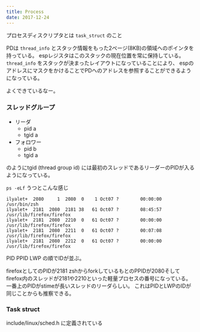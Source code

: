 ```yaml
---
title: Process
date: 2017-12-24
---
```


プロセスディスクリプタとは `task_struct` のこと

PDは `thread_info` とスタック情報をもった2ページ(8KB)の領域へのポインタを持っている。
espレジスタはこのスタックの現在位置を常に保持している。
`thread_info` をスタックが決まったレイアウトになっていることにより、
espのアドレスにマスクをかけることでPDへのアドレスを参照することができるようになっている。

よくできているなー。

### スレッドグループ

* リーダ
    + pid a
    + tgid a
* フォロワー
    + pid b
    + tgid a

のようにtgid (thread group id)
には最初のスレッドであるリーダーのPIDが入るようになっている。

`ps -eLf` うつとこんな感じ

```
ilyalet+  2080     1  2080  0    1 Oct07 ?        00:00:00 /usr/bin/zsh
ilyalet+  2181  2080  2181 38   61 Oct07 ?        08:45:57 /usr/lib/firefox/firefox
ilyalet+  2181  2080  2210  0   61 Oct07 ?        00:00:00 /usr/lib/firefox/firefox
ilyalet+  2181  2080  2211  0   61 Oct07 ?        00:07:08 /usr/lib/firefox/firefox
ilyalet+  2181  2080  2212  0   61 Oct07 ?        00:00:00 /usr/lib/firefox/firefox
```

PID PPID LWP
の順でIDが並ぶ。

firefoxとしてのPIDが2181
zshからforkしているもとのPPIDが2080そして
firefox内のスレッドが2181や2210といった軽量プロセスの番号になっている。
一番上のPIDがstimeが長いスレッドのリーダらしい。
これはPIDとLWPのIDが同じことからも推察できる。

### Task struct

include/linux/sched.h
に定義されている
